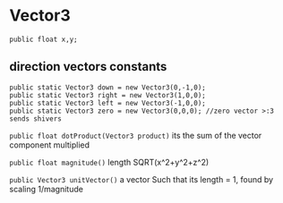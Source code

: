 # Vector3 


``public float x,y;``


<h2>direction vectors constants</h2>

    public static Vector3 down = new Vector3(0,-1,0);
    public static Vector3 right = new Vector3(1,0,0);
    public static Vector3 left = new Vector3(-1,0,0);
    public static Vector3 zero = new Vector3(0,0,0); //zero vector >:3 sends shivers



```public float dotProduct(Vector3 product)``` its the sum of the vector component multiplied

```public float magnitude()``` length SQRT(x^2+y^2+z^2)

```public Vector3 unitVector()``` a vector Such that its length = 1, found by scaling 1/magnitude

